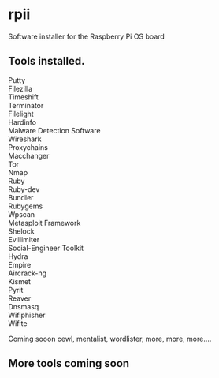 # rpii
Software installer for the Raspberry Pi OS board

## Tools installed.  

Putty  
Filezilla  
Timeshift  
Terminator  
Filelight  
Hardinfo  
Malware Detection Software  
Wireshark  
Proxychains  
Macchanger  
Tor  
Nmap  
Ruby  
Ruby-dev  
Bundler  
Rubygems  
Wpscan  
Metasploit Framework  
Shelock  
Evillimiter  
Social-Engineer Toolkit  
Hydra  
Empire  
Aircrack-ng  
Kismet  
Pyrit  
Reaver  
Dnsmasq  
Wifiphisher  
Wifite  




Coming sooon cewl, mentalist, wordlister, more, more, more....
## More tools coming soon
